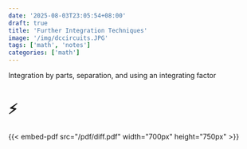 ```yaml
---
date: '2025-08-03T23:05:54+08:00'
draft: true
title: 'Further Integration Techniques'
image: '/img/dccircuits.JPG'
tags: ['math', 'notes']
categories: ['math']
---
```

Integration by parts, separation, and using an integrating factor
<!--more-->

# ⚡️ 
{{< embed-pdf src="/pdf/diff.pdf" width="700px" height="750px" >}}
